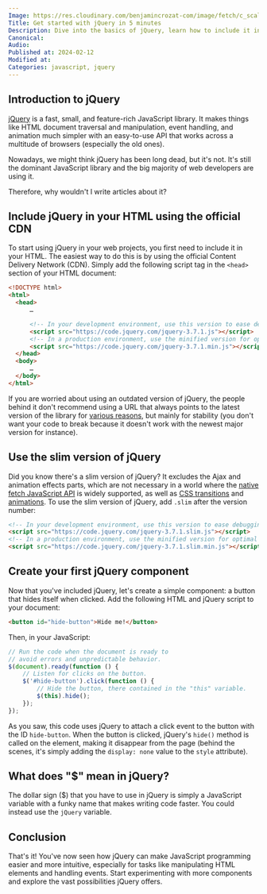 ```yaml
---
Image: https://res.cloudinary.com/benjamincrozat-com/image/fetch/c_scale,f_webp,q_auto,w_1200/https://github.com/benjamincrozat/content/assets/3613731/c0389eff-b948-496b-94c5-06b10d4c39ce
Title: Get started with jQuery in 5 minutes
Description: Dive into the basics of jQuery, learn how to include it in your project, and create your first component in just a few minutes.
Canonical: 
Audio:
Published at: 2024-02-12
Modified at: 
Categories: javascript, jquery
---
```


## Introduction to jQuery

[jQuery](https://jquery.com) is a fast, small, and feature-rich JavaScript library. It makes things like HTML document traversal and manipulation, event handling, and animation much simpler with an easy-to-use API that works across a multitude of browsers (especially the old ones).

Nowadays, we might think jQuery has been long dead, but it's not. It's still the dominant JavaScript library and the big majority of web developers are using it.

Therefore, why wouldn't I write articles about it?

## Include jQuery in your HTML using the official CDN

To start using jQuery in your web projects, you first need to include it in your HTML. The easiest way to do this is by using the official Content Delivery Network (CDN). Simply add the following script tag in the `<head>` section of your HTML document:

```html
<!DOCTYPE html>
<html>
  <head>
      …

      <!-- In your development environment, use this version to ease debugging. -->
      <script src="https://code.jquery.com/jquery-3.7.1.js"></script>
      <!-- In a production environment, use the minified version for optimal performances. -->
      <script src="https://code.jquery.com/jquery-3.7.1.min.js"></script>
  </head>
  <body>
      …
  </body>
</html>
```

If you are worried about using an outdated version of jQuery, the people behind it don't recommend using a URL that always points to the latest version of the library for [various reasons](https://blog.jquery.com/2014/07/03/dont-use-jquery-latest-js/), but mainly for stability (you don't want your code to break because it doesn't work with the newest major version for instance).

## Use the slim version of jQuery

Did you know there's a slim version of jQuery? It excludes the Ajax and animation effects parts, which are not necessary in a world where the [native fetch JavaScript API](https://developer.mozilla.org/en-US/docs/Web/API/Fetch_API/Using_Fetch) is widely supported, as well as [CSS transitions](https://developer.mozilla.org/en-US/docs/Web/CSS/transition) and [animations](https://developer.mozilla.org/en-US/docs/Web/CSS/CSS_animations/Using_CSS_animations). To use the slim version of jQuery, add `.slim` after the version number:

```html
<!-- In your development environment, use this version to ease debugging. -->
<script src="https://code.jquery.com/jquery-3.7.1.slim.js"></script>
<!-- In a production environment, use the minified version for optimal performances. -->
<script src="https://code.jquery.com/jquery-3.7.1.slim.min.js"></script>
```

## Create your first jQuery component

Now that you've included jQuery, let's create a simple component: a button that hides itself when clicked. Add the following HTML and jQuery script to your document:

```html
<button id="hide-button">Hide me!</button>
```

Then, in your JavaScript:

```javascript
// Run the code when the document is ready to
// avoid errors and unpredictable behavior.
$(document).ready(function () {
    // Listen for clicks on the button.
    $('#hide-button').click(function () {
        // Hide the button, there contained in the "this" variable.
        $(this).hide();
    });
});
```

As you saw, this code uses jQuery to attach a click event to the button with the ID `hide-button`. When the button is clicked, jQuery's `hide()` method is called on the element, making it disappear from the page (behind the scenes, it's simply adding the `display: none` value to the `style` attribute).

## What does "$" mean in jQuery?

The dollar sign ($) that you have to use in jQuery is simply a JavaScript variable with a funky name that makes writing code faster. You could instead use the `jQuery` variable.

## Conclusion

That's it! You've now seen how jQuery can make JavaScript programming easier and more intuitive, especially for tasks like manipulating HTML elements and handling events. Start experimenting with more components and explore the vast possibilities jQuery offers.
